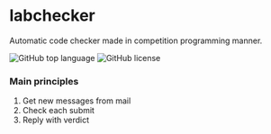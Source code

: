# labchecker
Automatic code checker made in competition programming manner.

![GitHub top language](https://img.shields.io/github/languages/top/devepodete/labchecker?color=green)
![GitHub license](https://img.shields.io/github/license/devepodete/labchecker)

### Main principles
1. Get new messages from mail
2. Check each submit
3. Reply with verdict
